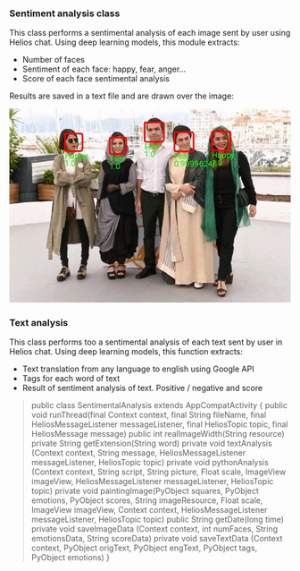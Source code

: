 <h3>Sentiment analysis class</h3>

<p>This class performs a sentimental analysis of each image sent by user using Helios chat. Using deep learning models, this module extracts:</p>

<ul>
    <li>Number of faces</li>
    <li>Sentiment of each face: happy, fear, anger...</li>
    <li>Score of each face sentimental analysis</li>
</ul>

<p>Results are saved in a text file and are drawn over the image:</p>

<p><img src="./image-analysis.jpg" alt="image analysis" /></p>

<h3>Text analysis</h3>

<p>This class performs too a sentimental analysis of each text sent by user in Helios chat. Using deep learning models, this function extracts:</p>

<ul>
	<li>Text translation from any language to english using Google API</li>
	<li>Tags for each word of text</li>
	<li>Result of sentiment analysis of text. Positive / negative and score</li>
</ul>

> public class SentimentalAnalysis extends AppCompatActivity {
>   public void runThread(final Context context, final String fileName, final HeliosMessageListener messageListener, final HeliosTopic topic, final HeliosMessage message)
>   public int realImageWidth(String resource)
>   private String getExtension(String word)
>   private void textAnalysis (Context context, String message, HeliosMessageListener messageListener, HeliosTopic topic)
>   private void pythonAnalysis (Context context, String script, String picture, Float scale, ImageView imageView, HeliosMessageListener messageListener, HeliosTopic topic)
>   private void paintingImage(PyObject squares, PyObject emotions, PyObject scores, String imageResource, Float scale, ImageView imageView, Context context, HeliosMessageListener messageListener, HeliosTopic topic)
>   public String getDate(long time)
>   private void saveImageData (Context context, int numFaces, String emotionsData, String scoreData)
>   private void saveTextData (Context context, PyObject origText, PyObject engText, PyObject tags, PyObject emotions) 
> }
>

	